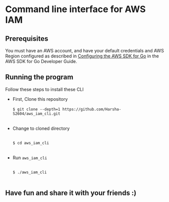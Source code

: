 # Command line interface for AWS IAM

## Prerequisites

You must have an AWS account, and have your default credentials and AWS Region configured as described in [Configuring the AWS SDK for Go](https://docs.aws.amazon.com/sdk-for-go/v1/developer-guide/configuring-sdk.html) in the AWS SDK for Go Developer Guide.

## Running the program

Follow these steps to install these CLI

* First, Clone this repository <br /><br />
    `$ git clone --depth=1 https://github.com/Harsha-S2604/aws_iam_cli.git` <br /><br />

* Change to cloned directory <br /><br />
    
    `$ cd aws_iam_cli` <br /><br/>

* Run `aws_iam_cli`<br/><br/>
    
    `$ ./aws_iam_cli`<br/><br/>
    
## Have fun and share it with your friends :)

